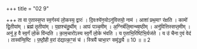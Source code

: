 +++
title = "02 9"

+++
ता वा ए॒तास्स॒प्त स्व॒र्गस्य॑ लो॒कस्य॒ द्वारः॑ । दि॒वःश्ये॑न॒योऽनु॑वित्तयो॒ नाम॑ । आशा॑ प्रथ॒माꣳ र॑क्षति ।  कामो॑ द्वि॒तीया॑म् । ब्रह्म॑ तृ॒तीया॑म् । य॒ज्ञश्च॑तु॒र्थीम् । आपः॑ पञ्च॒मीम् । अ॒ग्निर्ब॑लि॒मान्थ्ष॒ष्ठीम् ।  अनु॑वित्तिस्सप्त॒मीम् । अनु॑ ह॒ वै स्व॒र्गं लो॒कं वि॑न्दति । का॒म॒चारो॑ऽस्य स्व॒र्गे लो॒के भ॑वति ।  य ए॒ताभि॒रिष्टि॑भि॒र्यज॑ते । य उ॑ चैना ए॒वं वेद॑ । तास्व॑न्वि॒ष्टि । प॒ष्ठौ॒ही व॒रां द॑द्यात्क॒ꣳ॒सं च॑ ।  स्त्रियै॑ चाभा॒रꣳ समृ॑द्ध्यै ॥ 10 ॥  ॥ 2 

